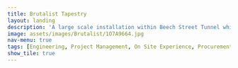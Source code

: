 ```yaml
---
title: Brutalist Tapestry
layout: landing
description: 'A large scale installation within Beech Street Tunnel which uses data to relay stories through mechanical tapestries, completed while at Jason Bruges Studio.'
image: assets/images/Brutalist/1O7A9664.jpg
nav-menu: true
tags: [Engineering, Project Management, On Site Experience, Procurement]
show_tile: true
---
```

<!-- Main -->


<section id="one">
	<div class="inner">
    <span class="image fit"><img src="{{site.baseurl}}/assets/images/Brutalist/180927_DZ_BC_02_4.jpg" alt="" /></span>
    <span class="image fit"><img src="{{site.baseurl}}/assets/images/Brutalist/1O7A9621.jpg" alt="" /></span>
    <span class="image fit"><img src="{{site.baseurl}}/assets/images/Brutalist/1O7A9664.jpg" alt="" /></span>
    <span class="image fit"><img src="{{site.baseurl}}/assets/images/Brutalist/180927_DZ_BC_02_5.jpg" alt="" /></span>
  </div>
</section>
